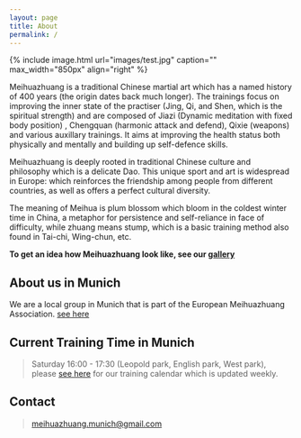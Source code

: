 ```yaml
---
layout: page
title: About
permalink: /
---
```


{% include image.html url="images/test.jpg" caption="" max_width="850px" align="right" %}

Meihuazhuang is a traditional Chinese martial art which has a named history of 400 years (the origin dates back much longer). The trainings focus on improving the inner state of the practiser (Jing, Qi, and Shen, which is the spiritual strength) and are composed of Jiazi (Dynamic meditation with fixed body position) , Chengquan (harmonic attack and defend), Qixie (weapons) and various auxillary trainings. It aims at improving the health status both physically and mentally and building up self-defence skills. 

Meihuazhuang is deeply rooted in traditional Chinese culture and philosophy which is a delicate Dao. This unique sport and art is widespread in Europe: which reinforces the friendship among people from different countries, as well as offers a perfect cultural diversity.

The meaning of Meihua is plum blossom which bloom in the coldest winter time in China, a metaphor
for persistence and self-reliance in face of difficulty, while zhuang means stump, which is a basic
training method also found in Tai-chi, Wing-chun, etc.

**To get an idea how Meihuazhuang look like, see our [gallery](/gallery)**
## About us in Munich
We are a local group in Munich that is part of the European Meihuazhuang Association.
[see here](http://www.meihuazhuang.org)

## Current Training Time in Munich
> Saturday 16:00 - 17:30 (Leopold park, English park, West park), please [see here](/training) for our training calendar which is updated weekly. 

## Contact
> meihuazhuang.munich@gmail.com

